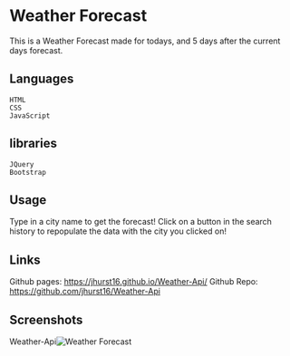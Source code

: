 # Weather Forecast

This is a Weather Forecast made for todays, and 5 days after the current days forecast.

## Languages

```
HTML
CSS
JavaScript
```

## libraries

```
JQuery
Bootstrap
```

## Usage

Type in a city name to get the forecast! Click on a button in the search history to repopulate the data with the city you clicked on!

## Links

Github pages: https://jhurst16.github.io/Weather-Api/
Github Repo: https://github.com/jhurst16/Weather-Api

## Screenshots
Weather-Api![Weather Forecast](https://user-images.githubusercontent.com/79426564/120130547-765c1980-c194-11eb-8e82-4c6f839946bc.png)

